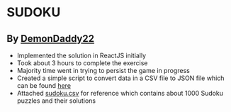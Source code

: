 # SUDOKU

## By [DemonDaddy22](https://github.com/DemonDaddy22/)

- Implemented the solution in ReactJS initially
- Took about 3 hours to complete the exercise
- Majority time went in trying to persist the game in progress
- Created a simple script to convert data in a CSV file to JSON file which can be found [here](https://gist.github.com/DemonDaddy22/4ea5c4b44a8390872396f7db276d2684)
- Attached [sudoku.csv](sudoku.csv) for reference which contains about 1000 Sudoku puzzles and their solutions
